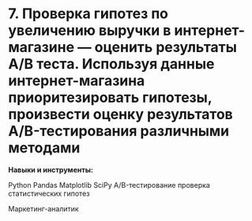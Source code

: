 # 7. Проверка гипотез по увеличению выручки в интернет-магазине — оценить результаты A/B теста. Используя данные интернет-магазина приоритезировать гипотезы, произвести оценку результатов A/B-тестирования различными методами


**Навыки и инструменты:** 

Python
Pandas
Matplotlib
SciPy
A/B-тестирование
проверка статистических гипотез


Маркетинг-аналитик
    
    


 

